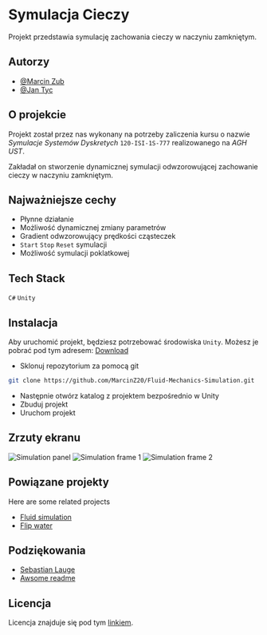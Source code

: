 
# Symulacja Cieczy

Projekt przedstawia symulację zachowania cieczy w naczyniu zamkniętym.

## Autorzy

- [@Marcin Zub](https://www.github.com/MarcinZ20)
- [@Jan Tyc](https://www.github.com/tycjantyc)


## O projekcie
Projekt został przez nas wykonany na potrzeby zaliczenia kursu o nazwie *Symulacje Systemów Dyskretych* `120-ISI-1S-777` realizowanego na *AGH UST*.

Zakładał on stworzenie dynamicznej symulacji odwzorowującej zachowanie cieczy w naczyniu zamkniętym.
## Najważniejsze cechy

- Płynne działanie
- Możliwość dynamicznej zmiany parametrów
- Gradient odwzorowujący prędkości cząsteczek
- `Start` `Stop` `Reset` symulacji
- Możliwość symulacji poklatkowej


## Tech Stack
`C#` `Unity`




## Instalacja

Aby uruchomić projekt, będziesz potrzebować środowiska `Unity`. Możesz je pobrać pod tym adresem: [Download](https://unity.com/download)

- Sklonuj repozytorium za pomocą git

```bash
git clone https://github.com/MarcinZ20/Fluid-Mechanics-Simulation.git
```

- Następnie otwórz katalog z projektem bezpośrednio w Unity
- Zbuduj projekt
- Uruchom projekt


## Zrzuty ekranu
![Simulation panel](https://github.com/MarcinZ20/Fluid-Mechanics-Simulation/assets/81770791/ab2a36c1-dc62-430c-9f6b-e7b39fbf7945)
![Simulation frame 1](https://github.com/MarcinZ20/Fluid-Mechanics-Simulation/assets/81770791/1b233e3a-9b66-4e8f-ac5a-4faba50d13ea)
![Simulation frame 2](https://github.com/MarcinZ20/Fluid-Mechanics-Simulation/assets/81770791/ba8cc69d-ba17-45f1-abf1-603b4692eeab)


## Powiązane projekty

Here are some related projects
- [Fluid simulation](https://www.youtube.com/watch?v=rSKMYc1CQHE)
- [Flip water](https://www.youtube.com/watch?v=XmzBREkK8kY)


## Podziękowania
 - [Sebastian Lauge](https://www.youtube.com/watch?v=rSKMYc1CQHE)
 - [Awsome readme](https://readme.so)


## Licencja

Licencja znajduje się pod tym [linkiem](https://choosealicense.com/licenses/gpl-3.0/).

